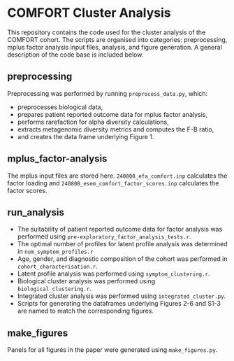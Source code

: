 # COMFORT Cluster Analysis

This repository contains the code used for the cluster analysis of the COMFORT cohort. The scripts are organised into categories: preprocessing, mplus factor analysis input files,  analysis, and figure generation. A general description of the code base is included below.

## preprocessing
Preprocessing was performed by running `preprocess_data.py`, which:
- preprocesses biological data,
- prepares patient reported outcome data for mplus factor analysis,
- performs rarefaction for alpha diversity calculations,
- extracts metagenomic diversity metrics and computes the F-B ratio,
- and creates the data frame underlying Figure 1.

## mplus_factor-analysis
The mplus input files are stored here. `240808_efa_comfort.inp` calculates the factor loading and `240808_esem_comfort_factor_scores.inp` calculates the factor scores.

## run_analysis
- The suitability of patient reported outcome data for factor analysis was performed using `pre-exploratory_factor_analysis_tests.r`. 
- The optimal number of profiles for latent profile analysis was determined in `num_symptom_profiles.r`
- Age, gender, and diagnostic composition of the cohort was performed in `cohort_characterisation.r`.
- Latent profile analysis was performed using `symptom_clustering.r`.
- Biological cluster analysis was performed using `biological_clustering.r`.
- Integrated cluster analysis was performed using `integrated_cluster.py`.
- Scripts for generating the dataframes underlying Figures 2-6 and S1-3 are named to match the corresponding figures. 

## make_figures
Panels for all figures in the paper were generated using `make_figures.py`.